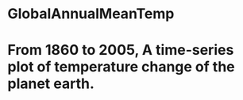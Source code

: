 # GlobalAnnualMeanTemp
# From 1860 to 2005, A time-series plot of temperature change of the planet earth.
